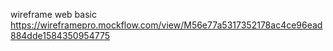wireframe web basic
https://wireframepro.mockflow.com/view/M56e77a5317352178ac4ce96ead884dde1584350954775